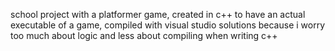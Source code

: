 school project with a platformer game, created in c++ to have an actual executable of a game, compiled with visual studio solutions because i worry too much about logic and less about compiling when writing c++
